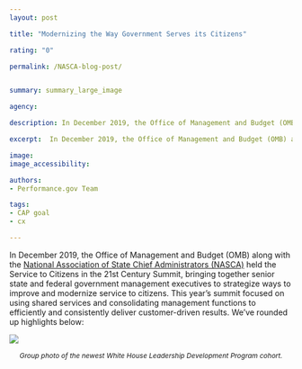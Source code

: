 ```yaml
---
layout: post

title: "Modernizing the Way Government Serves its Citizens"

rating: "0"

permalink: /NASCA-blog-post/


summary: summary_large_image

agency:

description: In December 2019, the Office of Management and Budget (OMB) along with the National Association of State Chief Administrators (NASCA) held the Service to Citizens in the 21st Century Summit.

excerpt:  In December 2019, the Office of Management and Budget (OMB) along with the National Association of State Chief Administrators (NASCA) held the Service to Citizens in the 21st Century Summit.

image:
image_accessibility:

authors:
- Performance.gov Team

tags:
- CAP goal
- cx

---
```


In December 2019, the Office of Management and Budget (OMB) along with the [National Association of State Chief Administrators (NASCA)](https://www.nasca.org/) held the Service to Citizens in the 21st Century Summit, bringing together senior state and federal government management executives to strategize ways to improve and modernize service to citizens. This year’s summit focused on using shared services and consolidating management functions to efficiently and consistently deliver customer-driven results. We’ve rounded up highlights below:

<a href="{{ site.baseurl }}/img/blog/NASCA-panel-1"><img src="{{ site.baseurl }}/img/blog/NASCA-panel-1.png"></a>
<center><i style="font-size: 12px;">Group photo of the newest  White House Leadership Development Program cohort.</i></center>
